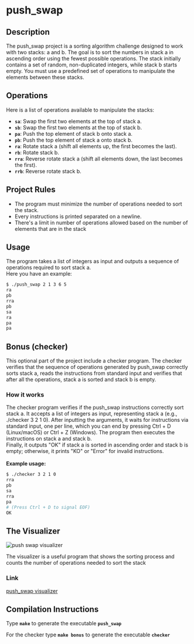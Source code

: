 <h1>push_swap</h1>


<h2>Description</h2>

The push_swap project is a sorting algorithm challenge designed to work with two stacks: a and b. The goal is to sort the numbers in stack a in ascending order using the fewest possible operations. The stack initially contains a set of random, non-duplicated integers, while stack b starts empty. You must use a predefined set of operations to manipulate the elements between these stacks.

<h2>Operations</h2>

Here is a list of operations available to manipulate the stacks:

<ul>
  <li><strong><code>sa</code></strong>: Swap the first two elements at the top of stack a.</li>
  <li><strong><code>sb</code></strong>: Swap the first two elements at the top of stack b.</li>
  <li><strong><code>pa</code></strong>: Push the top element of stack b onto stack a.</li>
  <li><strong><code>pb</code></strong>: Push the top element of stack a onto stack b.</li>
  <li><strong><code>ra</code></strong>: Rotate stack a (shift all elements up, the first becomes the last).</li>
  <li><strong><code>rb</code></strong>: Rotate stack b.</li>
  <li><strong><code>rra</code></strong>: Reverse rotate stack a (shift all elements down, the last becomes the first).</li>
  <li><strong><code>rrb</code></strong>: Reverse rotate stack b.</li>
</ul>

<h2>Project Rules</h2>

<ul>
  <li>The program must minimize the number of operations needed to sort the stack.</li>
  <li>Every instructions is printed separated on a newline.</li>
  <li>There's a limit in number of operations allowed based on the number of elements that are in the stack</li>
</ul>


<h2>Usage</h2>

The program takes a list of integers as input and outputs a sequence of operations required to sort stack a. <br>
Here you have an example:

```bash
$ ./push_swap 2 1 3 6 5
ra
pb
rra
pb
sa
ra
pa
pa
```

<h2>Bonus (checker)</h2>

This optional part of the project include a checker program. The checker verifies that the sequence of operations generated by push_swap correctly sorts stack a, reads the instructions from standard input and verifies that after all the operations, stack a is sorted and stack b is empty.
<br>

<h3>How it works</h3>
The checker program verifies if the push_swap instructions correctly sort stack a. It accepts a list of integers as input, representing stack a (e.g., ./checker 3 2 1 0). After inputting the arguments, it waits for instructions via standard input, one per line, which you can end by pressing Ctrl + D (Linux/macOS) or Ctrl + Z (Windows). The program then executes the instructions on stack a and stack b.<br>Finally, it outputs "OK" if stack a is sorted in ascending order and stack b is empty; otherwise, it prints "KO" or "Error" for invalid instructions.
<br><br>
<strong>Example usage:</strong>

```bash
$ ./checker 3 2 1 0
rra
pb
sa
rra
pa
# (Press Ctrl + D to signal EOF)
OK
```



<h2>The Visualizer</h2>

![push swap visualizer](https://raw.githubusercontent.com/sidev86/push_swap/master/visualizer.gif)


The visualizer is a useful program that shows the sorting process and counts the number of operations needed to sort the stack
<br>
<h3>Link</h3>
<a href="https://github.com/o-reo/push_swap_visualizer">push_swap visualizer</a>


<h2>Compilation Instructions</h2>

Type <strong><code>make</code></strong> to generate the executable <strong><code>push_swap</code></strong>

For the checker type <strong><code>make bonus</code></strong> to generate the executable <strong><code>checker</code></strong>








